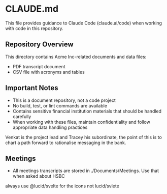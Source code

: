 # CLAUDE.md

This file provides guidance to Claude Code (claude.ai/code) when working with code in this repository.

## Repository Overview

This directory contains Acme Inc-related documents and data files:
- PDF transcript document
- CSV file with acronyms and tables

## Important Notes

- This is a document repository, not a code project
- No build, test, or lint commands are available
- Contains sensitive financial institution materials that should be handled carefully
- When working with these files, maintain confidentiality and follow appropriate data handling practices

Venkat is the project lead and Tracey his subordinate, the point of this is to chart a path forward to rationalise messaging in the bank.

## Meetings

- All meetings transcripts are stored in ./Documents/Meetings. Use that when asked about HSBC


always use @lucid/svelte for the icons not lucid/svlete
